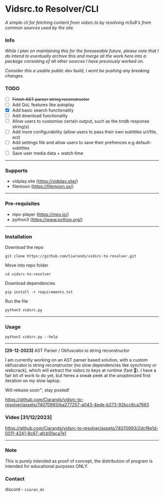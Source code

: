 # Vidsrc.to Resolver/CLI
*A simple cli for fetching content from vidsrc.to by resolving m3u8's from common sources used by the site.*

### Info
*While I plan on maintaining this for the foreseeable future, please note that I do intend to eventually archive this and merge all the work here into a package consisting of all other sources I have previously worked on.*

*Consider this a usable public dev build, I wont be pushing any breaking changes.*

### TODO
- [ ] ~~Finish AST parser string reconstructor~~
- [ ] Add QoL features like autoplay 
- [x] Add basic search functionality
- [ ] Add download functionality
- [ ] Allow users to customise certain output, such as the tmdb response string(s)
- [ ] Add more configurability (allow users to pass their own subtitles url/file, ect)
- [ ] Add settings file and allow users to save their prefrences e.g default-subtitles
- [ ] Save user media data + watch time

---

### Supports
- vidplay.site (https://vidplay.site/)
- filemoon (https://filemoon.sx/)

---

### Pre-requisites
- mpv-player (https://mpv.io/)
- python3 (https://www.python.org/)

---

### Installation
Download the repo

```git clone https://github.com/Ciarands/vidsrc-to-resolver.git```

Move into repo folder

```cd vidsrc-to-resolver```

Download dependencies

```pip install -r requirements.txt```

Run the file

```python3 vidsrc.py```

---

### Usage

```python3 vidsrc.py --help```

---

**[29-12-2023]** AST Parser / Obfuscator.io string reconstructor

I am currently working on an AST parser based solution, with a custom obfuscator.io string reconstructor (no slow dependencies like synchrony or webcrack), which will extract the vidsrc.to keys at runtime (fast 💪).
I have a fair bit of work to do yet, but heres a sneak peek at the unoptimized first iteration on my slow laptop.

Will release soon™️, stay posted!

https://github.com/Ciarands/vidsrc-to-resolver/assets/74070993/ba277257-a043-4ede-b273-92bcc6ca7663

### Video [31/12/2023]

https://github.com/Ciarands/vidsrc-to-resolver/assets/74070993/2dcf8e1d-0011-4241-8c67-afcb5faca7e1

---

### Note
This is purely intended as proof of concept, the distribution of program is intended for educational purposes ONLY. 

### Contact
discord - `ciaran_ds`
